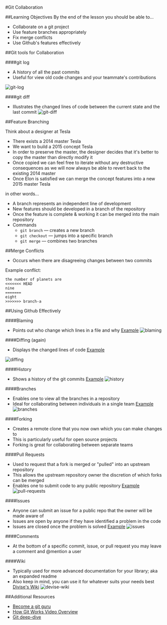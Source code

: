 #Git Collaboration

##Learning Objectives
By the end of the lesson you should be able to...


* Collaborate on a git project
* Use feature branches appropriately
* Fix merge conflicts
* Use Github's features effectively

##Git tools for Collaboration

####git log

* A history of all the past commits
* Useful for view old code changes and your teammate's contributions

![git-log](imgs/git-log.png)


####git diff

* Illustrates the changed lines of code between the current state and the last commit
![git-diff](imgs/git-diff-ex.png)


##Feature Branching

Think about a designer at Tesla

* There exists a 2014 master Tesla
* We want to build a 2015 concept Tesla
* In order to preserve the master, the designer decides that it's better to copy the master than directly modify it
* Once copied we can feel free to iterate without any destructive consequences as we will now always be able to revert back to the existing 2014 master
* Once Elon is satisfied we can merge the concept features into a new 2015 master Tesla

in other words...

* A branch represents an independent line of development
* New features should be developed in a branch of the repository
* Once the feature is complete & working it can be merged into the main repository
* Commands
	* `git branch` — creates a new branch
	* `git checkout` — jumps into a specific branch
	* `git merge` — combines two branches

##Merge Conflicts

* Occurs when there are disagreeing changes between two commits

Example conflict:

```
the number of planets are
<<<<<<< HEAD
nine
=======
eight
>>>>>>> branch-a
```

##Using Github Effectively

####Blaming

* Points out who change which lines in a file and why
[Example](https://github.com/sf-wdi-14/rails-review/blame/master/app/controllers/articles_controller.rb)
![blaming](imgs/blaming.png)


####Diffing (again)

* Displays the changed lines of code
[Example](https://github.com/sf-wdi-14/rails-review/commit/06f2e972016d421f4aff9c170cbf335a4bcde552)

![diffing](imgs/diffing.png)

####History

* Shows a history of the git commits
[Example](https://github.com/sf-wdi-14/rails-review/commits/master)
![history](imgs/history.png)


####Branches

* Enables one to view all the branches in a repository
* Ideal for collaborating between individuals in a single team
[Example](https://github.com/sf-wdi-14/rails-review/branches)
![branches](imgs/branches.png)


####Forking

* Creates a remote clone that you now own which you can make changes to
* This is particularly useful for open source projects
* Forking is great for collaborating between separate teams 

####Pull Requests

* Used to request that a fork is merged or "pulled" into an upstream repository
* This allows the upstream repository owner the discretion of which forks can be merged
* Enables one to submit code to any public repository
[Example](https://github.com/sf-wdi-14/notes/pulls)
![pull-requests](imgs/pull-requests.png)

####Issues

* Anyone can submit an issue for a public repo that the owner will be made aware of
* Issues are open by anyone if they have identified a problem in the code
* Issues are closed once the problem is solved
[Example](https://github.com/sf-wdi-14/rails-review/issues)
![issues](imgs/issues.png)

####Comments

* At the bottom of a specific commit, issue, or pull request you may leave a comment and @mention a user

####Wiki

* Typically used for more advanced documentation for your library; aka an expanded readme
* Also keep in mind, you can use it for whatever suits your needs best
[Divise's Wiki](https://github.com/plataformatec/devise/wiki)
![devise-wiki](imgs/devise-wiki.png)


##Additional Resources
* [Become a git guru](https://www.atlassian.com/git/tutorials/)
* [How Git Works Video Overview](https://www.youtube.com/watch?v=1ffBJ4sVUb4)
* [Git deep-dive](http://think-like-a-git.net/)